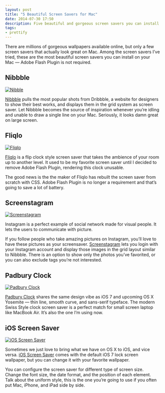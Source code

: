 ```yaml
---
layout: post
title: "5 Beautiful Screen Savers for Mac"
date: 2014-07-30 17:50
description: Five beautiful and gorgeous screen savers you can install on your Mac without requiring Adobe Flash Plugin — the hungry battery-consuming monster sent by Adobe.
tags:
- prettify
---
```


There are millions of gorgeous wallpapers available online, but only a few screen savers that actually look great on Mac. Among the screen savers I’ve tried, these are the most beautiful screen savers you can install on your Mac — Adobe Flash Plugin is not required.

<!-- more -->

## Nibbble

[ ![Nibble][174941] ](http://images.sayzlim.net/2014/07/screensaver_nibbble.jpg "Nibble")

[174941]: http://images.sayzlim.net/2014/07/screensaver_nibbble.jpg "Nibble"

[Nibbble](http://uglyapps.co.uk/nibbble/ "Nibbble — A Dribbble screensaver for OS X - UglyApps") pulls the most popular shots from Dribbble, a website for designers to show their best works, and displays them in the grid system as screen saver. Let Nibbble becomes the source of inspiration whenever you’re idling and unable to draw a single line on your Mac. Seriously, it looks damn great on large screen.

## Fliqlo

[ ![Fliqlo][174956] ](http://images.sayzlim.net/2014/07/screensaver_fliqlo.jpg "Fliqlo")

[174956]: http://images.sayzlim.net/2014/07/screensaver_fliqlo.jpg "Fliqlo"

[Fliqlo](http://fliqlo.com/ "Fliqlo - Flip Clock Screensaver")  is a flip clock style screen saver that takes the ambience of your room up to another level. It used to be my favorite screen saver until I decided to remove Adobe Flash Plugin, rendering this clock unusable.

The good news is the the maker of Fliqlo has rebuilt the screen saver from scratch with CSS.  Adobe Flash Plugin is no longer a requirement and that’s going to save a lot of battery.

## Screenstagram

[ ![Screenstagram][175021] ](http://images.sayzlim.net/2014/07/screensaver_screenstagram.jpg "Screenstagram")

[175021]: http://images.sayzlim.net/2014/07/screensaver_screenstagram.jpg "Screenstagram"

Instagram is a perfect example of social network made for visual people. It lets  the users to communicate with picture.

If you follow people who take amazing pictures on Instagram, you’ll love to have these pictures as your screensaver. [Screenstagram](http://screenstagram.s3.amazonaws.com/download.html "Screenstagram version 2.01") lets you login with your Instagram account and display those images in the grid layout similar to Nibbble. There is an option to show only the photos you’ve favorited, or you can also exclude tags you’re not interested.

## Padbury Clock

[ ![Padbury Clock][190221] ](http://images.sayzlim.net/2014/07/screensaver_padbury.jpg "Padbury Clock")

[190221]: http://images.sayzlim.net/2014/07/screensaver_padbury.jpg "Padbury Clock"

[Padbury Clock](http://www.padbury.me/clock/ "Padbury Clock — A Screen Saver for OS X") shares the same design vibe as iOS 7 and upcoming OS X Yosemite — thin line, smooth curve, and sans-serif typeface. The modern Swiss Style clock screen saver is a perfect match for small screen laptop like MacBook Air. It’s also the one I’m using now.

## iOS Screen Saver

[ ![iOS Screen Saver][175010] ](http://images.sayzlim.net/2014/07/screensaver_ios.jpg "iOS Screen Saver")

[175010]: http://images.sayzlim.net/2014/07/screensaver_ios.jpg "iOS Screen Saver"

Sometimes we just love to bring what we have on OS X to iOS, and vice versa. [iOS Screen Saver](http://bodysoulspirit.weebly.com/ios-screensaver.html "iOS Screensaver - Bodysoulspirit") comes with the default iOS 7 lock screen wallpaper, but you can change it with your favorite wallpaper. 

You can configure the screen saver for different type of screen size. Change the font size, the date format, and the position of each element. Talk about the uniform style, this is the one you’re going to use if you often put Mac, iPhone, and iPad side by side.